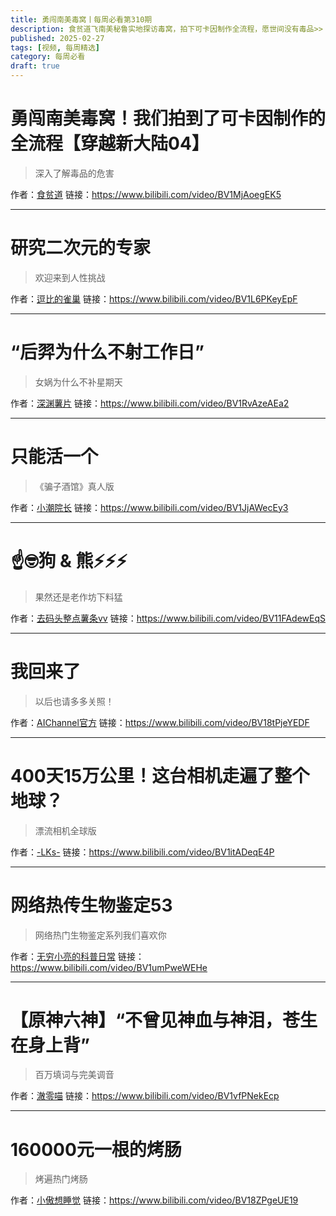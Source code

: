 ```yaml
---
title: 勇闯南美毒窝丨每周必看第310期
description: 食贫道飞南美秘鲁实地探访毒窝，拍下可卡因制作全流程，愿世间没有毒品>>
published: 2025-02-27
tags: [视频, 每周精选]
category: 每周必看
draft: true
---
```


# 勇闯南美毒窝！我们拍到了可卡因制作的全流程【穿越新大陆04】
> 深入了解毒品的危害

作者：[食贫道](https://space.bilibili.com/39627524)
链接：https://www.bilibili.com/video/BV1MjAoegEK5

---

# 研究二次元的专家
> 欢迎来到人性挑战

作者：[逗比的雀巢](https://space.bilibili.com/5294454)
链接：https://www.bilibili.com/video/BV1L6PKeyEpF

---

# “后羿为什么不射工作日”
> 女娲为什么不补星期天

作者：[深渊薯片](https://space.bilibili.com/1284218456)
链接：https://www.bilibili.com/video/BV1RvAzeAEa2

---

# 只能活一个
> 《骗子酒馆》真人版

作者：[小潮院长](https://space.bilibili.com/5970160)
链接：https://www.bilibili.com/video/BV1JjAWecEy3

---

# ☝🤓狗 & 熊⚡⚡⚡
> 果然还是老作坊下料猛

作者：[去码头整点薯条vv](https://space.bilibili.com/132344841)
链接：https://www.bilibili.com/video/BV11FAdewEqS

---

# 我回来了
> 以后也请多多关照！

作者：[AIChannel官方](https://space.bilibili.com/1473830)
链接：https://www.bilibili.com/video/BV18tPjeYEDF

---

# 400天15万公里！这台相机走遍了整个地球？
> 漂流相机全球版

作者：[-LKs-](https://space.bilibili.com/125526)
链接：https://www.bilibili.com/video/BV1itADeqE4P

---

# 网络热传生物鉴定53
> 网络热门生物鉴定系列我们喜欢你

作者：[无穷小亮的科普日常](https://space.bilibili.com/14804670)
链接：https://www.bilibili.com/video/BV1umPweWEHe

---

# 【原神六神】“不曾见神血与神泪，苍生在身上背”
> 百万填词与完美调音

作者：[澈零喵](https://space.bilibili.com/252680534)
链接：https://www.bilibili.com/video/BV1vfPNekEcp

---

# 160000元一根的烤肠
> 烤遍热门烤肠

作者：[小傲想睡觉](https://space.bilibili.com/446430908)
链接：https://www.bilibili.com/video/BV18ZPgeUE19

